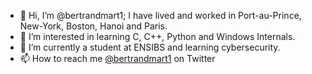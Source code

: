 - 👋 Hi, I’m @bertrandmart1; I have lived and worked in Port-au-Prince, New-York, Boston, Hanoi and Paris.
- 👀 I’m interested in learning C, C++, Python and Windows Internals. 
- 🌱 I’m currently a student at ENSIBS and learning cybersecurity.
- 📫 How to reach me [@bertrandmart1](https://twitter.com/bertrandmart1) on Twitter

<!---
bertrandmart1/bertrandmart1 is a ✨ special ✨ repository because its `README.md` (this file) appears on your GitHub profile.
You can click the Preview link to take a look at your changes.
--->

